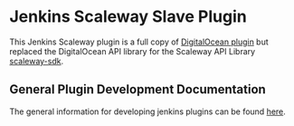 Jenkins Scaleway Slave Plugin
=================================

This Jenkins Scaleway plugin is a full copy of [DigitalOcean plugin](https://github.com/jenkinsci/digitalocean-plugin) but replaced the DigitalOcean API  library for the  Scaleway API Library [scaleway-sdk](https://github.com/jenkinsci/digitalocean-plugin).


## General Plugin Development Documentation

The general information for developing jenkins plugins can be found [here](https://wiki.jenkins-ci.org/display/JENKINS/Plugin+tutorial).